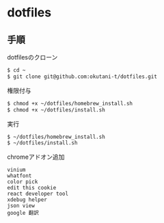 # dotfiles

## 手順

dotfilesのクローン

```bash
$ cd ~
$ git clone git@github.com:okutani-t/dotfiles.git
```

権限付与

```bash
$ chmod +x ~/dotfiles/homebrew_install.sh
$ chmod +x ~/dotfiles/install.sh
```

実行

```bash
$ ~/dotfiles/homebrew_install.sh
$ ~/dotfiles/install.sh
```

chromeアドオン追加
```
vinium
whatfont
color pick
edit this cookie
react developer tool
xdebug helper
json view
google 翻訳
```